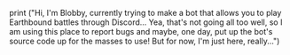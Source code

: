 print ("Hi, I'm Blobby, currently trying to make a bot that allows you to play Earthbound battles through Discord...
Yea, that's not going all too well, so I am using this place to report bugs and maybe, one day, put up the bot's 
source code up for the masses to use! But for now, I'm just here, really...")
